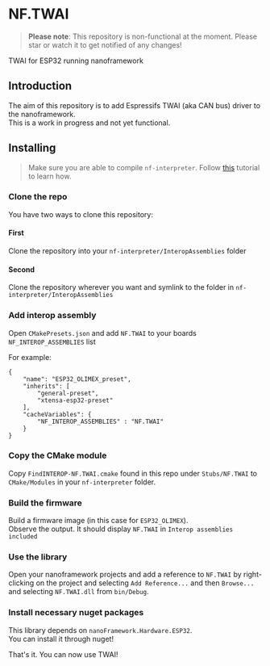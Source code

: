 # NF.TWAI

> **Please note**: This repository is non-functional at the moment. Please star or watch it to get notified of any changes!


TWAI for ESP32 running nanoframework

## Introduction
The aim of this repository is to add Espressifs TWAI (aka CAN bus) driver to the nanoframework.  
This is a work in progress and not yet functional.

## Installing
> Make sure you are able to compile `nf-interpreter`. Follow [this](https://docs.nanoframework.net/content/building/build-esp32.html) tutorial to learn how.
  
### Clone the repo
You have two ways to clone this repository:

#### First
Clone the repository into your `nf-interpreter/InteropAssemblies`  folder

#### Second
Clone the repository wherever you want and symlink to the folder in `nf-interpreter/InteropAssemblies`

### Add interop assembly
Open `CMakePresets.json` and add `NF.TWAI` to your boards `NF_INTEROP_ASSEMBLIES` list  

For example:

```
{
    "name": "ESP32_OLIMEX_preset",
    "inherits": [
        "general-preset",
        "xtensa-esp32-preset"
    ],
    "cacheVariables": {
        "NF_INTEROP_ASSEMBLIES" : "NF.TWAI"
    }
}
```
  
### Copy the CMake module
Copy `FindINTEROP-NF.TWAI.cmake` found in this repo under `Stubs/NF.TWAI` to `CMake/Modules` in your `nf-interpreter` folder.

### Build the firmware
Build a firmware image (in this case for `ESP32_OLIMEX`).  
Observe the output. It should display `NF.TWAI` in `Interop assemblies included`

### Use the library
Open your nanoframework projects and add a reference to `NF.TWAI` by right-clicking on the project and selecting `Add Reference...` and then `Browse...` and selecting `NF.TWAI.dll` from `bin/Debug`.

### Install necessary nuget packages
This library depends on `nanoFramework.Hardware.ESP32`.  
You can install it through nuget!
  

That's it. You can now use TWAI!